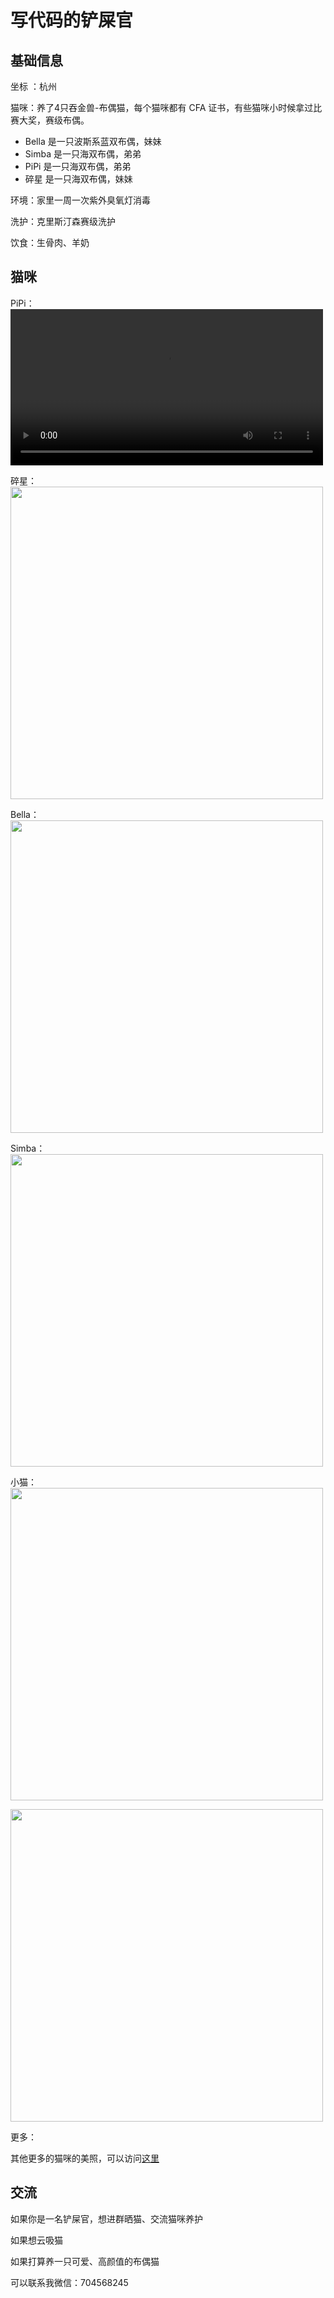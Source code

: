 # 写代码的铲屎官



## 基础信息

坐标 ：杭州

猫咪：养了4只吞金兽-布偶猫，每个猫咪都有 CFA 证书，有些猫咪小时候拿过比赛大奖，赛级布偶。

- Bella 是一只波斯系蓝双布偶，妹妹
- Simba 是一只海双布偶，弟弟
- PiPi 是一只海双布偶，弟弟
- 碎星 是一只海双布偶，妹妹

环境：家里一周一次紫外臭氧灯消毒

洗护：克里斯汀森赛级洗护

饮食：生骨肉、羊奶





## 猫咪

PiPi：
<video src="https://raw.githubusercontent.com/FantasticLBP/Ragdoll/master/assets/PiPi/ImportVideo_365265.114096.MOV" width="500px" />



碎星：
<img src="https://raw.githubusercontent.com/FantasticLBP/Ragdoll/master/assets/SuiXing/IMG_1252.JPG" width="500">


Bella：
<img src="https://raw.githubusercontent.com/FantasticLBP/Ragdoll/master/assets/Bella/IMG_4326.JPG" width="500">



Simba：
<img src="https://raw.githubusercontent.com/FantasticLBP/Ragdoll/master/assets/Simba/IMG_0959.JPG" width="500">


小猫：
<img src="https://raw.githubusercontent.com/FantasticLBP/Ragdoll/master/assets/Baby/IMG_6879.JPG" width="500">

<img src="https://raw.githubusercontent.com/FantasticLBP/Ragdoll/master/assets/Baby/IMG_6748.JPG" width="500">



更多：

其他更多的猫咪的美照，可以访问[这里](https://raw.githubusercontent.com/FantasticLBP/Ragdoll/master/assets)





## 交流

如果你是一名铲屎官，想进群晒猫、交流猫咪养护

如果想云吸猫

如果打算养一只可爱、高颜值的布偶猫

可以联系我微信：704568245
